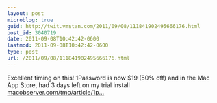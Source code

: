 ```yaml
---
layout: post
microblog: true
guid: http://twit.vmstan.com/2011/09/08/111841902495666176.html
post_id: 3040719
date: 2011-09-08T10:42:42-0600
lastmod: 2011-09-08T10:42:42-0600
type: post
url: /2011/09/08/111841902495666176.html
---
```

Excellent timing on this! 1Password is now $19 (50% off) and in the Mac App Store, had 3 days left on my trial install <a href="http://www.macobserver.com/tmo/article/1password_beefs_up_lion_compatibility_adds_mac_app_store_availability/">macobserver.com/tmo/article/1p…</a>
